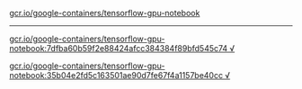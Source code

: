 [gcr.io/google-containers/tensorflow-gpu-notebook](https://hub.docker.com/r/anjia0532/tensorflow-gpu-notebook/tags/) 

----
[gcr.io/google-containers/tensorflow-gpu-notebook:7dfba60b59f2e88424afcc384384f89bfd545c74 √](https://hub.docker.com/r/anjia0532/tensorflow-gpu-notebook/tags/)

[gcr.io/google-containers/tensorflow-gpu-notebook:35b04e2fd5c163501ae90d7fe67f4a1157be40cc √](https://hub.docker.com/r/anjia0532/tensorflow-gpu-notebook/tags/)

